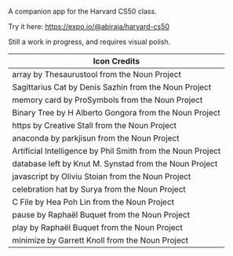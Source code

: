 
A companion app for the Harvard CS50 class.

Try it here: https://expo.io/@abiraja/harvard-cs50

Still a work in progress, and requires visual polish.

| Icon Credits |
|-------------------------------------------------------------|
| array by Thesaurustool from the Noun Project                |
| Sagittarius Cat by Denis Sazhin from the Noun Project       |
| memory card by ProSymbols from the Noun Project             |
| Binary Tree by H Alberto Gongora from the Noun Project      |
| https by Creative Stall from the Noun Project               |
| anaconda by parkjisun from the Noun Project                 |
| Artificial Intelligence by Phil Smith from the Noun Project |
| database left by Knut M. Synstad from the Noun Project      |
| javascript by Oliviu Stoian from the Noun Project           |
| celebration hat by Surya from the Noun Project              |
| C File by Hea Poh Lin from the Noun Project                 |
| pause by Raphaël Buquet from the Noun Project               |
| play by Raphaël Buquet from the Noun Project                |
| minimize by Garrett Knoll from the Noun Project             |
